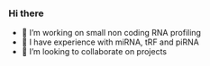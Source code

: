 ### Hi there 

- 🔭 I’m working on small non coding RNA profiling
- 🌱 I have experience with miRNA, tRF and piRNA
- 👯 I’m looking to collaborate on projects
